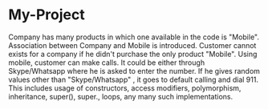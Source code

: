 # My-Project

Company has many products in which one available in the code is "Mobile". Association between Company and Mobile is introduced.
Customer cannot exists for a company if he didn't purchase the only product "Mobile".
Using mobile, customer can make calls.
It could be either through Skype/Whatsapp where he is asked to enter the number.
If he gives random values other than "Skype/Whatsapp" , it goes to default calling and dial 911.
This includes usage of constructors, access modifiers, polymorphism, inheritance, super(), super., loops, any many such implementations.
